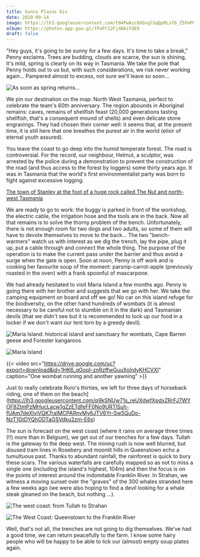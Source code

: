 ```yaml
---
title: Gunns Plains bis
date: 2020-09-14
image: https://lh3.googleusercontent.com/t94PwAzc8XGvglGqQpRLsfO_Z5FmPQ8t0q9vFFMT5sYJBjCFY3fe3jCYrZmoLEkbWugBuRDAsrdGZ0BiP0Udn3r7dWG7Ky5WGD0rANmAZCUZByW0MwbsNQ0nZFdhvxrH5Rs1XiLfZy0
album: https://photos.app.goo.gl/fFoPr12FjdA6iYdE9
draft: false
---
```


"Hey guys, it's going to be sunny for a few days. It's time to take a break," Penny exclaims. Trees are budding, clouds are scarce, the sun is shining, it's mild, spring is clearly on its way in Tasmania. We take the pole that Penny holds out to us but, with such considerations, we risk never working again... Pampered almost to excess, not sure we'll leave so soon...

![As soon as spring returns...](https://lh3.googleusercontent.com/mV95rYS-aP7eqVrDpSA4nemtSCu1kQa96VXUmNivFOzLEZyxldGHt8-uh-aqeh4EEkdd0otQDmzD4QHTie_PlVrfxbdZduZAnMFG1gucd16IzsHeIoQGzNfEW4mDKwJuRhhgSGMqEOU)

We pin our destination on the map: North West Tasmania, perfect to celebrate the team's 60th anniversary. The region abounds in Aboriginal remains: caves, remains of shellfish feast (20,000 generations tasting shellfish, that's a consequent mound of shells) and even delicate stone engravings. They had chosen their corner well: it seems that, at the present time, it is still here that one breathes the purest air in the world (elixir of eternal youth assured).

You leave the coast to go deep into the humid temperate forest. The road is controversial. For the record, our neighbour, Helmut, a sculptor, was arrested by the police during a demonstration to prevent the construction of the road (and thus access to the forest by loggers) some thirty years ago. It was in Tasmania that the world's first environmentalist party was born to fight against excessive logging.

[The town of Stanley at the foot of a huge rock called The Nut and north-west Tasmania](https://lh3.googleusercontent.com/wWSZ3Y-Dh8UPqr0ugGtcMqW2vzT74HL3VEzBD-li0RkjHX2buo0iqvB_SbQ8qS60EhYeVc4sZCYz7XDs-VBFSzUGeUPTUAFWVG6f6liXcPUlmGIX9YBGGPUZkaoAAo6SVEDQnR75iEY)

We are ready to go to work: the buggy is parked in front of the workshop, the electric cable, the irrigation hose and the tools are in the back. Now all that remains is to solve the thorny problem of the bench. Unfortunately, there is not enough room for two dogs and two adults, so some of them will have to devote themselves to move to the back... The two "bench-warmers" watch us with interest as we dig the trench, lay the pipe, plug it up, put a cable through and connect the whole thing. The purpose of the operation is to make the current pass under the barrier and thus avoid a surge when the gate is open. Soon at noon, Penny is off work and is cooking her favourite soup of the moment: parsnip-carrot-apple (previously roasted in the oven) with a frank spoonful of mascarpone.

We had already hesitated to visit Maria Island a few months ago. Penny is going there with her brother and suggests that we go with her. We take the camping equipment on board and off we go! No car on this island refuge for the biodiversity, on the other hand hundreds of wombats (it is almost necessary to be careful not to stumble on it in the dark) and Tasmanian devils (that we didn't see but it is recommended to lock up our food in a locker if we don't want our tent torn by a greedy devil).

![Maria Island: historical island and sanctuary for wombats, Cape Barren geese and Forester kangaroos](https://lh3.googleusercontent.com/vO56azvbCGF7po5s5ocBz5-LDLxoNXK3rscoQlHiPJzSJWv7HZv94wSdvP65DS13nwJWAiPpqQrTw8vJ1oXarxrwd2dEn0PuWu6tBJP2r89WXe7EMVxIF_ZjcjjBPPnE_c09qOupsEw)

![Maria Island](https://lh3.googleusercontent.com/4NRM390dcoeXrZx0R6wRks78SnsxgduDCzGSKyGrd6JgiJoovdWbLeS-VVMJMg33_FcCUzQEo_reY5cEPvgge6fcwsB9gjiPXJMG4AaS56vqYLMy1_i9THdoJHCxXUmsWXQln6S_HOY)

{{< video src="https://drive.google.com/uc?export=download&id=1HK6_gGopI-znRzffwGuuXolrdyKHCVXl" caption="One wombat running and another yawning" >}}

Just to really celebrate Roro's thirties, we left for three days of horseback riding, one of them on the beach](https://lh3.googleusercontent.com/p9kSNUw71s_reUXdwfXpdxZRrFJ7WYOF8ZtmPzMHucLacw1gZzETdfeFF0No9URTlSuh-fUAm7deXlviVQK7raIMCPARnvMy6JTV6Yr-Sw5QuDo-NzT1GtDYQhODTaGSVdku2zm-E6s)

The sun is forecast on the west coast (where it rains on average three times (!!) more than in Belgium), we get out of our trenches for a few days. Tullah is the gateway to the deep west. The mining rush is now well blurred, but disused tram lines in Rosebery and moonlit hills in Queenstown echo a tumultuous past. Thanks to abundant rainfall, the rainforest is quick to bury these scars. The various waterfalls are carefully mapped so as not to miss a single one (including the island's highest, 104m) and then the focus is on the points of interest around the indomitable Franklin River. In Strahan, we witness a moving sunset over the "graves" of the 300 whales stranded here a few weeks ago (we were also hoping to find a devil looking for a whale steak gleaned on the beach, but nothing ...).

![The west coast: from Tullah to Strahan](https://lh3.googleusercontent.com/0wKCKZ-1N7t-B4CbVDZTgHBKPgh-NUu28UJ6CkNbL1iI9jRnE_3AajZSanK_fLGxuRREUp73EWb30bmAR8ppQe3OwvWVco26D62VwvqLmuFxCdwn3xgODMycZNTDR2GpcZN-50Nyw48)

![The West Coast: Queenstown to the Franklin River](https://lh3.googleusercontent.com/bkw2-VYro_oBui3BLz-8cqhh1b4LkeNQJj8n4Gf6sKuAM0SwUDcQcSl87REQMZ3g3zeLDg_DDohdXiSC6fvkYETCOVgAu64Q3GS9vHo9ERmitogzZBcyJ7RBoLnXqHcpl0701oNkoyc)

Well, that's not all, the trenches are not going to dig themselves. We've had a good time, we can return peacefully to the farm. I know some hairy people who will be happy to be able to lick our (almost) empty soup plates again.
